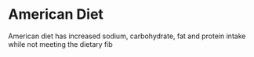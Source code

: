 # American Diet
American diet has increased sodium, carbohydrate, fat and protein intake while not meeting the dietary fib